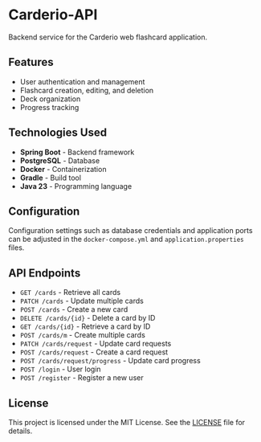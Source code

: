 # Carderio-API

Backend service for the Carderio web flashcard application.

## Features
- User authentication and management
- Flashcard creation, editing, and deletion
- Deck organization
- Progress tracking

## Technologies Used
- **Spring Boot** - Backend framework
- **PostgreSQL** - Database
- **Docker** - Containerization
- **Gradle** - Build tool
- **Java 23** - Programming language

## Configuration
Configuration settings such as database credentials and application ports can be adjusted in the `docker-compose.yml` and `application.properties` files.

## API Endpoints
- `GET /cards` - Retrieve all cards
- `PATCH /cards` - Update multiple cards
- `POST /cards` - Create a new card
- `DELETE /cards/{id}` - Delete a card by ID
- `GET /cards/{id}` - Retrieve a card by ID
- `POST /cards/m` - Create multiple cards
- `PATCH /cards/request` - Update card requests
- `POST /cards/request` - Create a card request
- `POST /cards/request/progress` - Update card progress
- `POST /login` - User login
- `POST /register` - Register a new user

## License
This project is licensed under the MIT License. See the [LICENSE](LICENSE) file for details.

